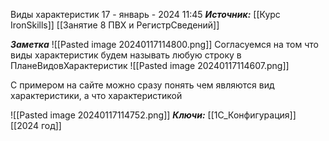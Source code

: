 
Виды характеристик
 17 - январь - 2024  11:45 
***Источник:***  [[Курс IronSkills]] [[Занятие 8 ПВХ и РегистрСведений]]

***Заметка*** 
![[Pasted image 20240117114800.png]]
Согласуемся на том что виды характеристик будем называть любую строку  в ПланеВидовХарактеристик
![[Pasted image 20240117114607.png]]

С примером на сайте  можно сразу понять чем являются вид характеристики, а что характеристикой

![[Pasted image 20240117114752.png]]
***Ключи:*** [[1С_Конфигурация]] [[2024 год]]